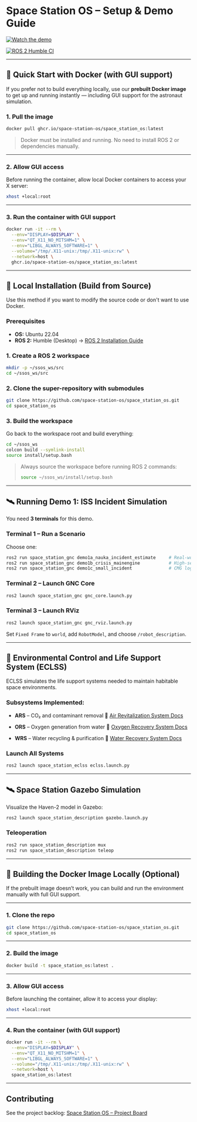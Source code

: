 # **Space Station OS – Setup & Demo Guide**

[![Watch the demo](https://img.youtube.com/vi/3SkXipaJXfI/hqdefault.jpg)](https://www.youtube.com/watch?v=3SkXipaJXfI)

[![ROS 2 Humble CI](https://github.com/space-station-os/space_station_os/actions/workflows/ros2_humble_ci.yml/badge.svg)](https://github.com/space-station-os/space_station_os/actions/workflows/ros2_humble_ci.yml)

---

## 🚀 Quick Start with Docker (with GUI support)

If you prefer not to build everything locally, use our **prebuilt Docker image** to get up and running instantly — including GUI support for the astronaut simulation.

### 1. Pull the image

```bash
docker pull ghcr.io/space-station-os/space_station_os:latest
```

> Docker must be installed and running. No need to install ROS 2 or dependencies manually.

---

### 2. Allow GUI access

Before running the container, allow local Docker containers to access your X server:

```bash
xhost +local:root
```

---

### 3. Run the container with GUI support

```bash
docker run -it --rm \
  --env="DISPLAY=$DISPLAY" \
  --env="QT_X11_NO_MITSHM=1" \
  --env="LIBGL_ALWAYS_SOFTWARE=1" \
  --volume="/tmp/.X11-unix:/tmp/.X11-unix:rw" \
  --network=host \
  ghcr.io/space-station-os/space_station_os:latest
```

---

## 🔧 Local Installation (Build from Source)

Use this method if you want to modify the source code or don't want to use Docker.

### Prerequisites

* **OS:** Ubuntu 22.04
* **ROS 2:** Humble (Desktop)
  → [ROS 2 Installation Guide](https://docs.ros.org/en/humble/Installation/Ubuntu-Install-Debs.html)

### 1. Create a ROS 2 workspace

```bash
mkdir -p ~/ssos_ws/src
cd ~/ssos_ws/src
```

### 2. Clone the super-repository with submodules

```bash
git clone https://github.com/space-station-os/space_station_os.git
cd space_station_os
```

### 3. Build the workspace

Go back to the workspace root and build everything:

```bash
cd ~/ssos_ws
colcon build --symlink-install
source install/setup.bash
```

> Always source the workspace before running ROS 2 commands:
>
> ```bash
> source ~/ssos_ws/install/setup.bash
> ```

---

## 🛰️ Running Demo 1: ISS Incident Simulation

You need **3 terminals** for this demo.

### Terminal 1 – Run a Scenario

Choose one:

```bash
ros2 run space_station_gnc demo1a_nauka_incident_estimate     # Real-world based
ros2 run space_station_gnc demo1b_crisis_mainengine           # High-severity test
ros2 run space_station_gnc demo1c_small_incident              # CMG logic test
```

### Terminal 2 – Launch GNC Core

```bash
ros2 launch space_station_gnc gnc_core.launch.py
```

### Terminal 3 – Launch RViz

```bash
ros2 launch space_station_gnc gnc_rviz.launch.py
```

Set `Fixed Frame` to `world`, add `RobotModel`, and choose `/robot_description`.

---

## 🧩 Environmental Control and Life Support System (ECLSS)

ECLSS simulates the life support systems needed to maintain habitable space environments.

### Subsystems Implemented:

* **ARS** – CO₂ and contaminant removal
  🔗 [Air Revitalization System Docs](https://github.com/space-station-os/space_station_os/blob/main/space_station_eclss/src/ars_systems/README.md)

* **ORS** – Oxygen generation from water
  🔗 [Oxygen Recovery System Docs](https://github.com/space-station-os/space_station_os/blob/main/space_station_eclss/src/ors_systems/README.md)

* **WRS** – Water recycling & purification
  🔗 [Water Recovery System Docs](https://github.com/space-station-os/space_station_os/blob/main/space_station_eclss/src/wrs_systems/README.md)

### Launch All Systems

```bash
ros2 launch space_station_eclss eclss.launch.py
```

---

## 🛰️ Space Station Gazebo Simulation

Visualize the Haven-2 model in Gazebo:

```bash
ros2 launch space_station_description gazebo.launch.py
```

### Teleoperation

```bash
ros2 run space_station_description mux
ros2 run space_station_description teleop
```

---
## 🐳 Building the Docker Image Locally (Optional)

If the prebuilt image doesn’t work, you can build and run the environment manually with full GUI support.

---

### 1. Clone the repo

```bash
git clone https://github.com/space-station-os/space_station_os.git
cd space_station_os
```

---

### 2. Build the image

```bash
docker build -t space_station_os:latest .
```

---

### 3. Allow GUI access

Before launching the container, allow it to access your display:

```bash
xhost +local:root
```

---

### 4. Run the container (with GUI support)

```bash
docker run -it --rm \
  --env="DISPLAY=$DISPLAY" \
  --env="QT_X11_NO_MITSHM=1" \
  --env="LIBGL_ALWAYS_SOFTWARE=1" \
  --volume="/tmp/.X11-unix:/tmp/.X11-unix:rw" \
  --network=host \
  space_station_os:latest
```

---

##  Contributing

See the project backlog:
[Space Station OS – Project Board](https://github.com/orgs/space-station-os/projects/2/views/1)
